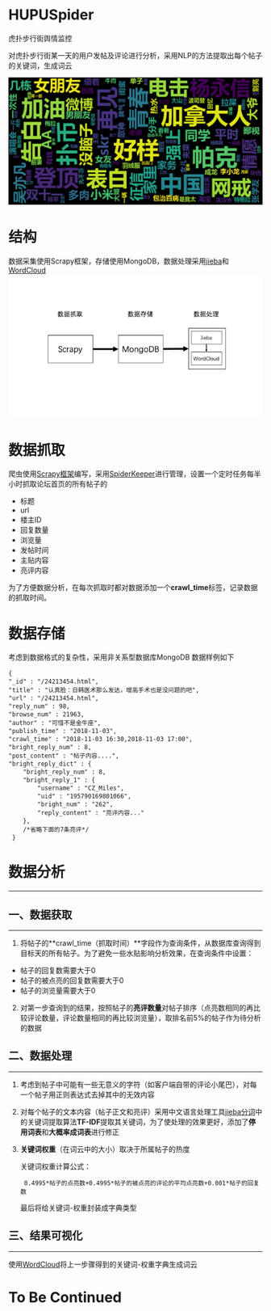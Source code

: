 # HUPUSpider
虎扑步行街舆情监控

对虎扑步行街某一天的用户发帖及评论进行分析，采用NLP的方法提取出每个帖子的关键词，生成词云

![2018-11-11分析结果][1]
# 结构
数据采集使用Scrapy框架，存储使用MongoDB，数据处理采用[jieba][3]和[WordCloud][4]
![系统结构][2]

# 数据抓取
爬虫使用[Scrapy框架][5]编写，采用[SpiderKeeper][6]进行管理，设置一个定时任务每半小时抓取论坛首页的所有帖子的

 - 标题
 - url
 - 楼主ID
 - 回复数量
 - 浏览量
 - 发帖时间
 - 主贴内容
 - 亮评内容

为了方便数据分析，在每次抓取时都对数据添加一个**crawl_time**标签，记录数据的抓取时间。
# 数据存储
考虑到数据格式的复杂性，采用非关系型数据库MongoDB
数据样例如下

    {
    "_id" : "/24213454.html",
    "title" : "认真脸：日韩医术那么发达，增高手术也是没问题的吧",
    "url" : "/24213454.html",
    "reply_num" : 98,
    "browse_num" : 21963,
    "author" : "可惜不是金牛座",
    "publish_time" : "2018-11-03",
    "crawl_time" : "2018-11-03 16:30,2018-11-03 17:00",
    "bright_reply_num" : 8,
    "post_content" : "帖子内容....",
    "bright_reply_dict" : {
        "bright_reply_num" : 8,
        "bright_reply_1" : {
            "username" : "CZ_Miles",
            "uid" : "195790169801066",
            "bright_num" : "262",
            "reply_content" : "亮评内容..."
        },
        /*省略下面的7条亮评*/
     }
   

# 数据分析

----------------------------------------------------------------------------------------
## 一、数据获取
----------------------------------------------------------------------------------------
1. 将帖子的**crawl_time（抓取时间）**字段作为查询条件，从数据库查询得到目标天的所有帖子。为了避免一些水贴影响分析效果，在查询条件中设置：
 - 帖子的回复数需要大于0
 - 帖子的被点亮的回复数需要大于0
 - 帖子的浏览量需要大于0
2. 对第一步查询到的结果，按照帖子的**亮评数量**对帖子排序（点亮数相同的再比较评论数量，评论数量相同的再比较浏览量），取排名前5%的帖子作为待分析的数据


## 二、数据处理
--------------------------------------------------------------------------------
1. 考虑到帖子中可能有一些无意义的字符（如客户端自带的评论小尾巴），对每一个帖子用正则表达式去掉其中的无效内容 
2. 对每个帖子的文本内容（帖子正文和亮评）采用中文语言处理工具[jieba分词][7]中的关键词提取算法**TF-IDF**提取其关键词，为了使处理的效果更好，添加了**停用词表**和**大概率成词表**进行修正
3. **关键词权重**（在词云中的大小）取决于所属帖子的热度

    关键词权重计算公式：

        0.4995*帖子的点亮数+0.4995*帖子的被点亮的评论的平均点亮数+0.001*帖子的回复数

    最后将给关键词-权重封装成字典类型


## 三、结果可视化
--------------------------------------------------------------------------------
   使用[WordCloud][8]将上一步骤得到的关键词-权重字典生成词云

# To Be Continued


  [1]: https://raw.githubusercontent.com/pokerfaceSad/HUPUSpider/master/img/2018-11-11%E5%88%86%E6%9E%90%E7%BB%93%E6%9E%9C.png
  [2]: https://raw.githubusercontent.com/pokerfaceSad/HUPUSpider/master/img/struct.png
  [3]: https://github.com/fxsjy/jieba
  [4]: http://amueller.github.io/word_cloud/index.html
  [5]: https://github.com/scrapy/scrapy
  [6]: https://github.com/DormyMo/SpiderKeeper
  [7]: https://github.com/fxsjy/jieba
  [8]: http://amueller.github.io/word_cloud/index.html
